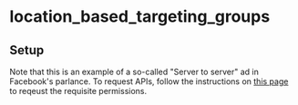# location_based_targeting_groups

## Setup
Note that this is an example of a so-called "Server to server" ad in Facebook's parlance.  To request APIs, follow the instructions on [this page](https://developers.facebook.com/docs/apps/review/server-to-server-apps/sample-submission) to reqeust the requisite permissions.
